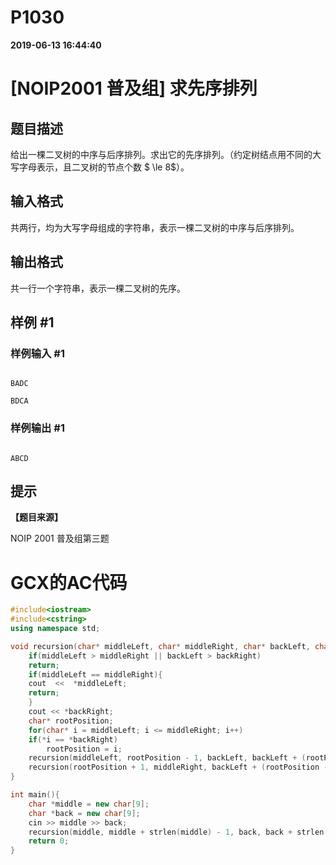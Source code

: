 
# P1030

**2019-06-13 16:44:40**
    
# [NOIP2001 普及组] 求先序排列

## 题目描述

给出一棵二叉树的中序与后序排列。求出它的先序排列。（约定树结点用不同的大写字母表示，且二叉树的节点个数 $ \le 8$）。

## 输入格式

共两行，均为大写字母组成的字符串，表示一棵二叉树的中序与后序排列。

## 输出格式

共一行一个字符串，表示一棵二叉树的先序。

## 样例 #1

### 样例输入 #1

```
BADC
BDCA
```

### 样例输出 #1

```
ABCD
```

## 提示

**【题目来源】**

NOIP 2001 普及组第三题

# GCX的AC代码
```cpp
#include<iostream>
#include<cstring>
using namespace std;

void recursion(char* middleLeft, char* middleRight, char* backLeft, char* backRight){
    if(middleLeft > middleRight || backLeft > backRight)
	return;
    if(middleLeft == middleRight){
	cout  <<  *middleLeft;
	return;
    }
    cout << *backRight;
    char* rootPosition;
    for(char* i = middleLeft; i <= middleRight; i++)
	if(*i == *backRight)
	    rootPosition = i;
    recursion(middleLeft, rootPosition - 1, backLeft, backLeft + (rootPosition - middleLeft - 1));
    recursion(rootPosition + 1, middleRight, backLeft + (rootPosition - middleLeft - 1) + 1, backRight - 1); 
}

int main(){
    char *middle = new char[9];
    char *back = new char[9];
    cin >> middle >> back;
    recursion(middle, middle + strlen(middle) - 1, back, back + strlen(back) - 1);
    return 0;
}

```

